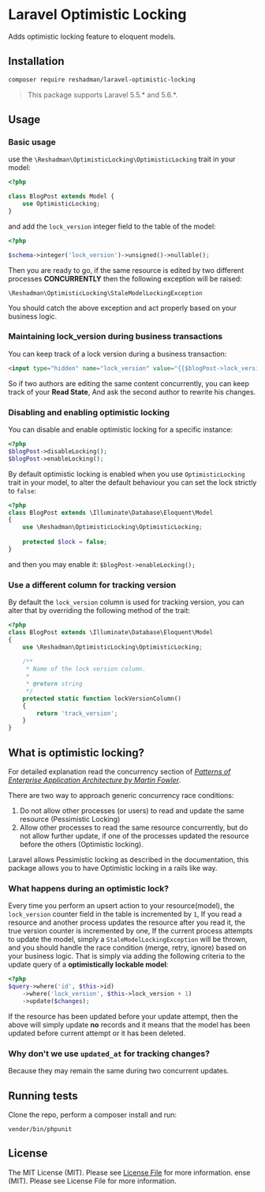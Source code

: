 # Laravel Optimistic Locking
Adds optimistic locking feature to eloquent models.

## Installation 
```bash
composer require reshadman/laravel-optimistic-locking
```

> This package supports Laravel 5.5.* and 5.6.*.

## Usage

### Basic usage
use the `\Reshadman\OptimisticLocking\OptimisticLocking` trait
in your model:

```php
<?php

class BlogPost extends Model {
    use OptimisticLocking;
}
```

and add the `lock_version` integer field to the table of the model:
```php
<?php

$schema->integer('lock_version')->unsigned()->nullable();
```

Then you are ready to go, if the same resource is edited by two 
different processes **CONCURRENTLY** then the following exception
will be raised:

```
\Reshadman\OptimisticLocking\StaleModelLockingException
```

You should catch the above exception and act properly based 
on your business logic.

### Maintaining lock_version during business transactions

You can keep track of a lock version during a business transaction:
```html
<input type="hidden" name="lock_version" value="{{$blogPost->lock_version}}" 
```

So if two authors are editing the same content concurrently,
you can keep track of your **Read State**, And ask the second
author to rewrite his changes.

### Disabling and enabling optimistic locking
You can disable and enable optimistic locking for a specific 
instance:

```php
<?php
$blogPost->disableLocking();
$blogPost->enableLocking();
```

By default optimistic locking is enabled when you use
`OptimisticLocking` trait in your model, to alter the default
behaviour you can set the lock strictly to `false`:

```php
<?php
class BlogPost extends \Illuminate\Database\Eloquent\Model 
{
    use \Reshadman\OptimisticLocking\OptimisticLocking;
    
    protected $lock = false;
}
```
and then you may enable it: `$blogPost->enableLocking();`

### Use a different column for tracking version
By default the `lock_version` column is used for tracking
version, you can alter that by overriding the following method
of the trait:

```php
<?php
class BlogPost extends \Illuminate\Database\Eloquent\Model
{
    use \Reshadman\OptimisticLocking\OptimisticLocking;
    
    /**
     * Name of the lock version column.
     *
     * @return string
     */
    protected static function lockVersionColumn()
    {
        return 'track_version';
    }
}
```

## What is optimistic locking?
For detailed explanation read the concurrency section of [*Patterns of Enterprise Application Architecture by Martin Fowler*](https://www.martinfowler.com/eaaCatalog/optimisticOfflineLock.html).

There are two way to approach generic concurrency race conditions:
 1. Do not allow other processes (or users) to read and update the same
 resource (Pessimistic Locking)
 2. Allow other processes to read the same resource concurrently, but
 do not allow further update, if one of the processes updated the resource before the others (Optimistic locking).

Laravel allows Pessimistic locking as described in the documentation,
this package allows you to have Optimistic locking in a rails like way.

### What happens during an optimistic lock?
Every time you perform an upsert action to your resource(model), 
the `lock_version` counter field in the table is incremented by `1`,
If you read a resource and another process updates the resource
after you read it, the true version counter is incremented by one,
If the current process attempts to update the model, simply a
`StaleModelLockingException` will be thrown, and you should
handle the race condition (merge, retry, ignore) based on your
business logic. That is simply via adding the following criteria
to the update query of a **optimistically lockable model**:

```php
<?php
$query->where('id', $this->id)
    ->where('lock_version', $this->lock_version + 1)
    ->update($changes);
```

If the resource has been updated before your update attempt, then the above will simply
update **no** records and it means that the model has been updated before
current attempt or it has been deleted.

### Why don't we use `updated_at` for tracking changes?
Because they may remain the same during two concurrent updates.

## Running tests
Clone the repo, perform a composer install and run:

```vendor/bin/phpunit```

## License

The MIT License (MIT). Please see [License File](LICENSE.md) for more information.
ense (MIT). Please see License File for more information.